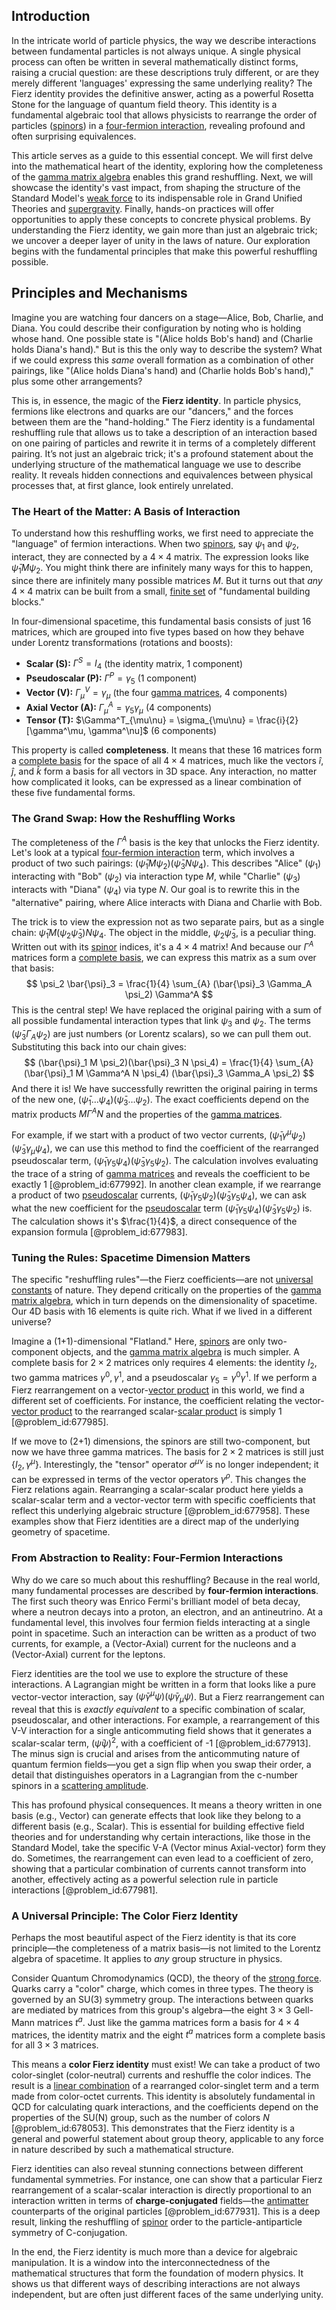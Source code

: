## Introduction
In the intricate world of particle physics, the way we describe interactions between fundamental particles is not always unique. A single physical process can often be written in several mathematically distinct forms, raising a crucial question: are these descriptions truly different, or are they merely different 'languages' expressing the same underlying reality? The Fierz identity provides the definitive answer, acting as a powerful Rosetta Stone for the language of quantum field theory. This identity is a fundamental algebraic tool that allows physicists to rearrange the order of particles ([spinors](@article_id:157560)) in a [four-fermion interaction](@article_id:183733), revealing profound and often surprising equivalences.

This article serves as a guide to this essential concept. We will first delve into the mathematical heart of the identity, exploring how the completeness of the [gamma matrix algebra](@article_id:198787) enables this grand reshuffling. Next, we will showcase the identity's vast impact, from shaping the structure of the Standard Model's [weak force](@article_id:157620) to its indispensable role in Grand Unified Theories and [supergravity](@article_id:148195). Finally, hands-on practices will offer opportunities to apply these concepts to concrete physical problems. By understanding the Fierz identity, we gain more than just an algebraic trick; we uncover a deeper layer of unity in the laws of nature. Our exploration begins with the fundamental principles that make this powerful reshuffling possible.

## Principles and Mechanisms

Imagine you are watching four dancers on a stage—Alice, Bob, Charlie, and Diana. You could describe their configuration by noting who is holding whose hand. One possible state is "(Alice holds Bob's hand) and (Charlie holds Diana's hand)." But is this the only way to describe the system? What if we could express this *same* overall formation as a combination of other pairings, like "(Alice holds Diana's hand) and (Charlie holds Bob's hand)," plus some other arrangements?

This is, in essence, the magic of the **Fierz identity**. In particle physics, fermions like electrons and quarks are our "dancers," and the forces between them are the "hand-holding." The Fierz identity is a fundamental reshuffling rule that allows us to take a description of an interaction based on one pairing of particles and rewrite it in terms of a completely different pairing. It’s not just an algebraic trick; it's a profound statement about the underlying structure of the mathematical language we use to describe reality. It reveals hidden connections and equivalences between physical processes that, at first glance, look entirely unrelated.

### The Heart of the Matter: A Basis of Interaction

To understand how this reshuffling works, we first need to appreciate the "language" of fermion interactions. When two [spinors](@article_id:157560), say $\psi_1$ and $\psi_2$, interact, they are connected by a $4 \times 4$ matrix. The expression looks like $\bar{\psi}_1 M \psi_2$. You might think there are infinitely many ways for this to happen, since there are infinitely many possible matrices $M$. But it turns out that *any* $4 \times 4$ matrix can be built from a small, [finite set](@article_id:151753) of "fundamental building blocks."

In four-dimensional spacetime, this fundamental basis consists of just 16 matrices, which are grouped into five types based on how they behave under Lorentz transformations (rotations and boosts):

*   **Scalar (S):** $\Gamma^S = I_4$ (the identity matrix, 1 component)
*   **Pseudoscalar (P):** $\Gamma^P = \gamma_5$ (1 component)
*   **Vector (V):** $\Gamma^V_\mu = \gamma_\mu$ (the four [gamma matrices](@article_id:146906), 4 components)
*   **Axial Vector (A):** $\Gamma^A_\mu = \gamma_5\gamma_\mu$ (4 components)
*   **Tensor (T):** $\Gamma^T_{\mu\nu} = \sigma_{\mu\nu} = \frac{i}{2}[\gamma^\mu, \gamma^\nu]$ (6 components)

This property is called **completeness**. It means that these 16 matrices form a [complete basis](@article_id:143414) for the space of all $4 \times 4$ matrices, much like the vectors $\hat{i}$, $\hat{j}$, and $\hat{k}$ form a basis for all vectors in 3D space. Any interaction, no matter how complicated it looks, can be expressed as a linear combination of these five fundamental forms.

### The Grand Swap: How the Reshuffling Works

The completeness of the $\Gamma^A$ basis is the key that unlocks the Fierz identity. Let's look at a typical [four-fermion interaction](@article_id:183733) term, which involves a product of two such pairings: $(\bar{\psi}_1 M \psi_2)(\bar{\psi}_3 N \psi_4)$. This describes "Alice" ($\psi_1$) interacting with "Bob" ($\psi_2$) via interaction type $M$, while "Charlie" ($\psi_3$) interacts with "Diana" ($\psi_4$) via type $N$. Our goal is to rewrite this in the "alternative" pairing, where Alice interacts with Diana and Charlie with Bob.

The trick is to view the expression not as two separate pairs, but as a single chain: $\bar{\psi}_1 M (\psi_2 \bar{\psi}_3) N \psi_4$. The object in the middle, $\psi_2 \bar{\psi}_3$, is a peculiar thing. Written out with its [spinor](@article_id:153967) indices, it's a $4 \times 4$ matrix! And because our $\Gamma^A$ matrices form a [complete basis](@article_id:143414), we can express this matrix as a sum over that basis:
$$
\psi_2 \bar{\psi}_3 = \frac{1}{4} \sum_{A} (\bar{\psi}_3 \Gamma_A \psi_2) \Gamma^A
$$
This is the central step! We have replaced the original pairing with a sum of all possible fundamental interaction types that link $\psi_3$ and $\psi_2$. The terms $(\bar{\psi}_3 \Gamma_A \psi_2)$ are just numbers (or Lorentz scalars), so we can pull them out. Substituting this back into our chain gives:
$$
(\bar{\psi}_1 M \psi_2)(\bar{\psi}_3 N \psi_4) = \frac{1}{4} \sum_{A} (\bar{\psi}_1 M \Gamma^A N \psi_4) (\bar{\psi}_3 \Gamma_A \psi_2)
$$
And there it is! We have successfully rewritten the original pairing in terms of the new one, $(\bar{\psi}_1 \dots \psi_4)(\bar{\psi}_3 \dots \psi_2)$. The exact coefficients depend on the matrix products $M \Gamma^A N$ and the properties of the [gamma matrices](@article_id:146906).

For example, if we start with a product of two vector currents, $(\bar{\psi}_1 \gamma^\mu \psi_2)(\bar{\psi}_3 \gamma_\mu \psi_4)$, we can use this method to find the coefficient of the rearranged pseudoscalar term, $(\bar{\psi}_1 \gamma_5 \psi_4)(\bar{\psi}_3 \gamma_5 \psi_2)$. The calculation involves evaluating the trace of a string of [gamma matrices](@article_id:146906) and reveals the coefficient to be exactly 1 [@problem_id:677992]. In another clean example, if we rearrange a product of two [pseudoscalar](@article_id:196202) currents, $(\bar{\psi}_1 \gamma_5 \psi_2)(\bar{\psi}_3 \gamma_5 \psi_4)$, we can ask what the new coefficient for the [pseudoscalar](@article_id:196202) term $(\bar{\psi}_1 \gamma_5 \psi_4)(\bar{\psi}_3 \gamma_5 \psi_2)$ is. The calculation shows it's $\frac{1}{4}$, a direct consequence of the expansion formula [@problem_id:677983].

### Tuning the Rules: Spacetime Dimension Matters

The specific "reshuffling rules"—the Fierz coefficients—are not [universal constants](@article_id:165106) of nature. They depend critically on the properties of the [gamma matrix algebra](@article_id:198787), which in turn depends on the dimensionality of spacetime. Our 4D basis with 16 elements is quite rich. What if we lived in a different universe?

Imagine a (1+1)-dimensional "Flatland." Here, [spinors](@article_id:157560) are only two-component objects, and the [gamma matrix algebra](@article_id:198787) is much simpler. A complete basis for $2 \times 2$ matrices only requires 4 elements: the identity $I_2$, two gamma matrices $\gamma^0, \gamma^1$, and a pseudoscalar $\gamma_5 = \gamma^0 \gamma^1$. If we perform a Fierz rearrangement on a vector-[vector product](@article_id:156178) in this world, we find a different set of coefficients. For instance, the coefficient relating the vector-[vector product](@article_id:156178) to the rearranged scalar-[scalar product](@article_id:174795) is simply 1 [@problem_id:677985].

If we move to (2+1) dimensions, the spinors are still two-component, but now we have three gamma matrices. The basis for $2 \times 2$ matrices is still just $\{I_2, \gamma^\mu\}$. Interestingly, the "tensor" operator $\sigma^{\mu\nu}$ is no longer independent; it can be expressed in terms of the vector operators $\gamma^\rho$. This changes the Fierz relations again. Rearranging a scalar-scalar product here yields a scalar-scalar term and a vector-vector term with specific coefficients that reflect this underlying algebraic structure [@problem_id:677958]. These examples show that Fierz identities are a direct map of the underlying geometry of spacetime.

### From Abstraction to Reality: Four-Fermion Interactions

Why do we care so much about this reshuffling? Because in the real world, many fundamental processes are described by **four-fermion interactions**. The first such theory was Enrico Fermi's brilliant model of beta decay, where a neutron decays into a proton, an electron, and an antineutrino. At a fundamental level, this involves four fermion fields interacting at a single point in spacetime. Such an interaction can be written as a product of two currents, for example, a (Vector-Axial) current for the nucleons and a (Vector-Axial) current for the leptons.

Fierz identities are the tool we use to explore the structure of these interactions. A Lagrangian might be written in a form that looks like a pure vector-vector interaction, say $(\bar{\psi} \gamma^\mu \psi)(\bar{\psi} \gamma_\mu \psi)$. But a Fierz rearrangement can reveal that this is *exactly equivalent* to a specific combination of scalar, pseudoscalar, and other interactions. For example, a rearrangement of this V-V interaction for a single anticommuting field shows that it generates a scalar-scalar term, $(\bar{\psi}\psi)^2$, with a coefficient of -1 [@problem_id:677913]. The minus sign is crucial and arises from the anticommuting nature of quantum fermion fields—you get a sign flip when you swap their order, a detail that distinguishes operators in a Lagrangian from the c-number spinors in a [scattering amplitude](@article_id:145605).

This has profound physical consequences. It means a theory written in one basis (e.g., Vector) can generate effects that look like they belong to a different basis (e.g., Scalar). This is essential for building effective field theories and for understanding why certain interactions, like those in the Standard Model, take the specific V-A (Vector minus Axial-vector) form they do. Sometimes, the rearrangement can even lead to a coefficient of zero, showing that a particular combination of currents cannot transform into another, effectively acting as a powerful selection rule in particle interactions [@problem_id:677981].

### A Universal Principle: The Color Fierz Identity

Perhaps the most beautiful aspect of the Fierz identity is that its core principle—the completeness of a matrix basis—is not limited to the Lorentz algebra of spacetime. It applies to *any* group structure in physics.

Consider Quantum Chromodynamics (QCD), the theory of the [strong force](@article_id:154316). Quarks carry a "color" charge, which comes in three types. The theory is governed by an SU(3) symmetry group. The interactions between quarks are mediated by matrices from this group's algebra—the eight $3 \times 3$ Gell-Mann matrices $t^a$. Just like the gamma matrices form a basis for $4 \times 4$ matrices, the identity matrix and the eight $t^a$ matrices form a complete basis for all $3 \times 3$ matrices.

This means a **color Fierz identity** must exist! We can take a product of two color-singlet (color-neutral) currents and reshuffle the color indices. The result is a [linear combination](@article_id:154597) of a rearranged color-singlet term and a term made from color-octet currents. This identity is absolutely fundamental in QCD for calculating quark interactions, and the coefficients depend on the properties of the SU(N) group, such as the number of colors $N$ [@problem_id:678053]. This demonstrates that the Fierz identity is a general and powerful statement about group theory, applicable to any force in nature described by such a mathematical structure.

Fierz identities can also reveal stunning connections between different fundamental symmetries. For instance, one can show that a particular Fierz rearrangement of a scalar-scalar interaction is directly proportional to an interaction written in terms of **charge-conjugated** fields—the [antimatter](@article_id:152937) counterparts of the original particles [@problem_id:677931]. This is a deep result, linking the reshuffling of [spinor](@article_id:153967) order to the particle-antiparticle symmetry of C-conjugation.

In the end, the Fierz identity is much more than a device for algebraic manipulation. It is a window into the interconnectedness of the mathematical structures that form the foundation of modern physics. It shows us that different ways of describing interactions are not always independent, but are often just different faces of the same underlying unity.